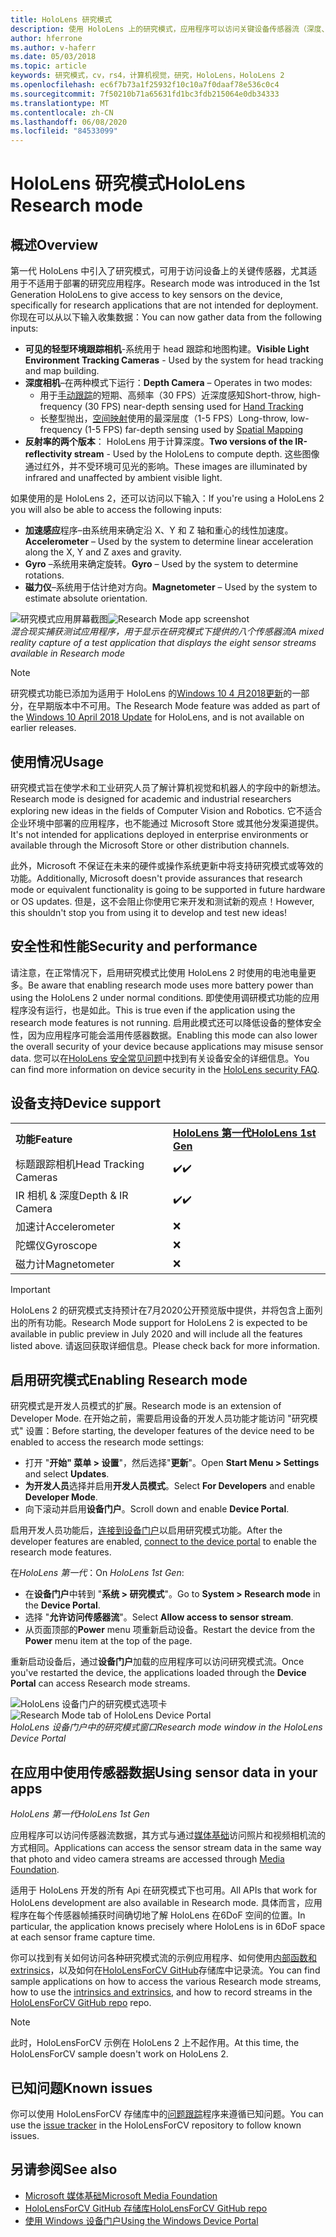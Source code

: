 ```yaml
---
title: HoloLens 研究模式
description: 使用 HoloLens 上的研究模式，应用程序可以访问关键设备传感器流（深度、环境跟踪和反射率）。
author: hferrone
ms.author: v-haferr
ms.date: 05/03/2018
ms.topic: article
keywords: 研究模式，cv，rs4，计算机视觉，研究，HoloLens，HoloLens 2
ms.openlocfilehash: ec6f7b73a1f25932f10c10a7f0daaf78e536c0c4
ms.sourcegitcommit: 7f50210b71a65631fd1bc3fdb215064e0db34333
ms.translationtype: MT
ms.contentlocale: zh-CN
ms.lasthandoff: 06/08/2020
ms.locfileid: "84533099"
---
```

# <a name="hololens-research-mode"></a><span data-ttu-id="3f36d-104">HoloLens 研究模式</span><span class="sxs-lookup"><span data-stu-id="3f36d-104">HoloLens Research mode</span></span>

## <a name="overview"></a><span data-ttu-id="3f36d-105">概述</span><span class="sxs-lookup"><span data-stu-id="3f36d-105">Overview</span></span>

<span data-ttu-id="3f36d-106">第一代 HoloLens 中引入了研究模式，可用于访问设备上的关键传感器，尤其适用于不适用于部署的研究应用程序。</span><span class="sxs-lookup"><span data-stu-id="3f36d-106">Research mode was introduced in the 1st Generation HoloLens to give access to key sensors on the device, specifically for research applications that are not intended for deployment.</span></span> <span data-ttu-id="3f36d-107">你现在可以从以下输入收集数据：</span><span class="sxs-lookup"><span data-stu-id="3f36d-107">You can now gather data from the following inputs:</span></span>

* <span data-ttu-id="3f36d-108">**可见的轻型环境跟踪相机**-系统用于 head 跟踪和地图构建。</span><span class="sxs-lookup"><span data-stu-id="3f36d-108">**Visible Light Environment Tracking Cameras** - Used by the system for head tracking and map building.</span></span>
* <span data-ttu-id="3f36d-109">**深度相机**–在两种模式下运行：</span><span class="sxs-lookup"><span data-stu-id="3f36d-109">**Depth Camera** – Operates in two modes:</span></span>  
    + <span data-ttu-id="3f36d-110">用于[手动跟踪](interaction-fundamentals.md)的短期、高频率（30 FPS）近深度感知</span><span class="sxs-lookup"><span data-stu-id="3f36d-110">Short-throw, high-frequency (30 FPS) near-depth sensing used for [Hand Tracking](interaction-fundamentals.md)</span></span>
    + <span data-ttu-id="3f36d-111">长整型抛出，[空间映射](spatial-mapping.md)使用的最深层度（1-5 FPS）</span><span class="sxs-lookup"><span data-stu-id="3f36d-111">Long-throw, low-frequency (1-5 FPS) far-depth sensing used by [Spatial Mapping](spatial-mapping.md)</span></span>
* <span data-ttu-id="3f36d-112">**反射率的两个版本**： HoloLens 用于计算深度。</span><span class="sxs-lookup"><span data-stu-id="3f36d-112">**Two versions of the IR-reflectivity stream** - Used by the HoloLens to compute depth.</span></span> <span data-ttu-id="3f36d-113">这些图像通过红外，并不受环境可见光的影响。</span><span class="sxs-lookup"><span data-stu-id="3f36d-113">These images are illuminated by infrared and unaffected by ambient visible light.</span></span>

<span data-ttu-id="3f36d-114">如果使用的是 HoloLens 2，还可以访问以下输入：</span><span class="sxs-lookup"><span data-stu-id="3f36d-114">If you're using a HoloLens 2 you will also be able to access the following inputs:</span></span>

* <span data-ttu-id="3f36d-115">**加速感应**程序–由系统用来确定沿 X、Y 和 Z 轴和重心的线性加速度。</span><span class="sxs-lookup"><span data-stu-id="3f36d-115">**Accelerometer** – Used by the system to determine linear acceleration along the X, Y and Z axes and gravity.</span></span>
* <span data-ttu-id="3f36d-116">**Gyro** –系统用来确定旋转。</span><span class="sxs-lookup"><span data-stu-id="3f36d-116">**Gyro** – Used by the system to determine rotations.</span></span>
* <span data-ttu-id="3f36d-117">**磁力仪**–系统用于估计绝对方向。</span><span class="sxs-lookup"><span data-stu-id="3f36d-117">**Magnetometer** – Used by the system to estimate absolute orientation.</span></span>

<span data-ttu-id="3f36d-118">![研究模式应用屏幕截图](images/sensor-stream-viewer.jpg)</span><span class="sxs-lookup"><span data-stu-id="3f36d-118">![Research Mode app screenshot](images/sensor-stream-viewer.jpg)</span></span><br>
<span data-ttu-id="3f36d-119">*混合现实捕获测试应用程序，用于显示在研究模式下提供的八个传感器流*</span><span class="sxs-lookup"><span data-stu-id="3f36d-119">*A mixed reality capture of a test application that displays the eight sensor streams available in Research mode*</span></span>

> [!NOTE]
> <span data-ttu-id="3f36d-120">研究模式功能已添加为适用于 HoloLens 的[Windows 10 4 月2018更新](release-notes-april-2018.md)的一部分，在早期版本中不可用。</span><span class="sxs-lookup"><span data-stu-id="3f36d-120">The Research Mode feature was added as part of the [Windows 10 April 2018 Update](release-notes-april-2018.md) for HoloLens, and is not available on earlier releases.</span></span>

## <a name="usage"></a><span data-ttu-id="3f36d-121">使用情况</span><span class="sxs-lookup"><span data-stu-id="3f36d-121">Usage</span></span>

<span data-ttu-id="3f36d-122">研究模式旨在使学术和工业研究人员了解计算机视觉和机器人的字段中的新想法。</span><span class="sxs-lookup"><span data-stu-id="3f36d-122">Research mode is designed for academic and industrial researchers exploring new ideas in the fields of Computer Vision and Robotics.</span></span>  <span data-ttu-id="3f36d-123">它不适合企业环境中部署的应用程序，也不能通过 Microsoft Store 或其他分发渠道提供。</span><span class="sxs-lookup"><span data-stu-id="3f36d-123">It's not intended for applications deployed in enterprise environments or available through the Microsoft Store or other distribution channels.</span></span>

<span data-ttu-id="3f36d-124">此外，Microsoft 不保证在未来的硬件或操作系统更新中将支持研究模式或等效的功能。</span><span class="sxs-lookup"><span data-stu-id="3f36d-124">Additionally, Microsoft doesn't provide assurances that research mode or equivalent functionality is going to be supported in future hardware or OS updates.</span></span> <span data-ttu-id="3f36d-125">但是，这不会阻止你使用它来开发和测试新的观点！</span><span class="sxs-lookup"><span data-stu-id="3f36d-125">However, this shouldn't stop you from using it to develop and test new ideas!</span></span>

## <a name="security-and-performance"></a><span data-ttu-id="3f36d-126">安全性和性能</span><span class="sxs-lookup"><span data-stu-id="3f36d-126">Security and performance</span></span>

<span data-ttu-id="3f36d-127">请注意，在正常情况下，启用研究模式比使用 HoloLens 2 时使用的电池电量更多。</span><span class="sxs-lookup"><span data-stu-id="3f36d-127">Be aware that enabling research mode uses more battery power than using the HoloLens 2 under normal conditions.</span></span> <span data-ttu-id="3f36d-128">即使使用调研模式功能的应用程序没有运行，也是如此。</span><span class="sxs-lookup"><span data-stu-id="3f36d-128">This is true even if the application using the research mode features is not running.</span></span>  <span data-ttu-id="3f36d-129">启用此模式还可以降低设备的整体安全性，因为应用程序可能会滥用传感器数据。</span><span class="sxs-lookup"><span data-stu-id="3f36d-129">Enabling this mode can also lower the overall security of your device because applications may misuse sensor data.</span></span>  <span data-ttu-id="3f36d-130">您可以在[HoloLens 安全常见问题](https://docs.microsoft.com/hololens/hololens-faq-security)中找到有关设备安全的详细信息。</span><span class="sxs-lookup"><span data-stu-id="3f36d-130">You can find more information on device security in the [HoloLens security FAQ](https://docs.microsoft.com/hololens/hololens-faq-security).</span></span>  


## <a name="device-support"></a><span data-ttu-id="3f36d-131">设备支持</span><span class="sxs-lookup"><span data-stu-id="3f36d-131">Device support</span></span>

<table>
    <colgroup>
    <col width="50%" />
    <col width="50%" />
    <!-- <col width="33%" /> -->
    </colgroup>
    <tr>
        <td><span data-ttu-id="3f36d-132"><strong>功能</strong></span><span class="sxs-lookup"><span data-stu-id="3f36d-132"><strong>Feature</strong></span></span></td>
        <td><span data-ttu-id="3f36d-133"><a href="hololens-hardware-details.md"><strong>HoloLens 第一代</strong></a></span><span class="sxs-lookup"><span data-stu-id="3f36d-133"><a href="hololens-hardware-details.md"><strong>HoloLens 1st Gen</strong></a></span></span></td>
        <!-- <td><a href="hololens2-hardware.md"><strong>HoloLens 2</strong></a></td> -->
    </tr>
     <tr>
        <td><span data-ttu-id="3f36d-134">标题跟踪相机</span><span class="sxs-lookup"><span data-stu-id="3f36d-134">Head Tracking Cameras</span></span></td>
        <td><span data-ttu-id="3f36d-135">✔️</span><span class="sxs-lookup"><span data-stu-id="3f36d-135">✔️</span></span></td>
        <!-- <td>❌</td> -->
    </tr>
    <tr>
        <td><span data-ttu-id="3f36d-136">IR 相机 & 深度</span><span class="sxs-lookup"><span data-stu-id="3f36d-136">Depth & IR Camera</span></span></td>
        <td><span data-ttu-id="3f36d-137">✔️</span><span class="sxs-lookup"><span data-stu-id="3f36d-137">✔️</span></span></td>
        <!-- <td>❌</td> -->
    </tr>
    <tr>
        <td><span data-ttu-id="3f36d-138">加速计</span><span class="sxs-lookup"><span data-stu-id="3f36d-138">Accelerometer</span></span></td>
        <td>❌</td>
        <!-- <td>❌</td> -->
    </tr>
    <tr>
        <td><span data-ttu-id="3f36d-139">陀螺仪</span><span class="sxs-lookup"><span data-stu-id="3f36d-139">Gyroscope</span></span></td>
        <td>❌</td>
        <!-- <td>❌</td> -->
    </tr>
    <tr>
        <td><span data-ttu-id="3f36d-140">磁力计</span><span class="sxs-lookup"><span data-stu-id="3f36d-140">Magnetometer</span></span></td>
        <td>❌</td>
        <!-- <td>❌</td> -->
    </tr>
</table>

> [!IMPORTANT]
> <span data-ttu-id="3f36d-141">HoloLens 2 的研究模式支持预计在7月2020公开预览版中提供，并将包含上面列出的所有功能。</span><span class="sxs-lookup"><span data-stu-id="3f36d-141">Research Mode support for HoloLens 2 is expected to be available in public preview in July 2020 and will include all the features listed above.</span></span> <span data-ttu-id="3f36d-142">请返回获取详细信息。</span><span class="sxs-lookup"><span data-stu-id="3f36d-142">Please check back for more information.</span></span> 

## <a name="enabling-research-mode"></a><span data-ttu-id="3f36d-143">启用研究模式</span><span class="sxs-lookup"><span data-stu-id="3f36d-143">Enabling Research mode</span></span>

<span data-ttu-id="3f36d-144">研究模式是开发人员模式的扩展。</span><span class="sxs-lookup"><span data-stu-id="3f36d-144">Research mode is an extension of Developer Mode.</span></span> <span data-ttu-id="3f36d-145">在开始之前，需要启用设备的开发人员功能才能访问 "研究模式" 设置：</span><span class="sxs-lookup"><span data-stu-id="3f36d-145">Before starting, the developer features of the device need to be enabled to access the research mode settings:</span></span> 

* <span data-ttu-id="3f36d-146">打开 "**开始" 菜单 > 设置**"，然后选择"**更新**"。</span><span class="sxs-lookup"><span data-stu-id="3f36d-146">Open **Start Menu > Settings** and select **Updates**.</span></span>
* <span data-ttu-id="3f36d-147">**为开发人员**选择并启用**开发人员模式**。</span><span class="sxs-lookup"><span data-stu-id="3f36d-147">Select **For Developers** and enable **Developer Mode**.</span></span>
* <span data-ttu-id="3f36d-148">向下滚动并启用**设备门户**。</span><span class="sxs-lookup"><span data-stu-id="3f36d-148">Scroll down and enable **Device Portal**.</span></span>

<span data-ttu-id="3f36d-149">启用开发人员功能后，[连接到设备门户](https://docs.microsoft.com/windows/uwp/debug-test-perf/device-portal-hololens)以启用研究模式功能。</span><span class="sxs-lookup"><span data-stu-id="3f36d-149">After the developer features  are enabled, [connect to the device portal](https://docs.microsoft.com/windows/uwp/debug-test-perf/device-portal-hololens) to enable the research mode features.</span></span>

<span data-ttu-id="3f36d-150">在*HoloLens 第一代*：</span><span class="sxs-lookup"><span data-stu-id="3f36d-150">On *HoloLens 1st Gen*:</span></span>

* <span data-ttu-id="3f36d-151">在**设备门户**中转到 "**系统 > 研究模式**"。</span><span class="sxs-lookup"><span data-stu-id="3f36d-151">Go to **System > Research mode** in the **Device Portal**.</span></span>
* <span data-ttu-id="3f36d-152">选择 "**允许访问传感器流**"。</span><span class="sxs-lookup"><span data-stu-id="3f36d-152">Select **Allow access to sensor stream**.</span></span>
* <span data-ttu-id="3f36d-153">从页面顶部的**Power** menu 项重新启动设备。</span><span class="sxs-lookup"><span data-stu-id="3f36d-153">Restart the device from the **Power** menu item at the top of the page.</span></span>

<span data-ttu-id="3f36d-154">重新启动设备后，通过**设备门户**加载的应用程序可以访问研究模式流。</span><span class="sxs-lookup"><span data-stu-id="3f36d-154">Once you've restarted the device, the applications loaded through the **Device Portal** can access Research mode streams.</span></span>

<span data-ttu-id="3f36d-155">![HoloLens 设备门户的研究模式选项卡](images/ResearchModeDevPortal.png)</span><span class="sxs-lookup"><span data-stu-id="3f36d-155">![Research Mode tab of HoloLens Device Portal](images/ResearchModeDevPortal.png)</span></span><br>
<span data-ttu-id="3f36d-156">*HoloLens 设备门户中的研究模式窗口*</span><span class="sxs-lookup"><span data-stu-id="3f36d-156">*Research mode window in the HoloLens Device Portal*</span></span>

## <a name="using-sensor-data-in-your-apps"></a><span data-ttu-id="3f36d-157">在应用中使用传感器数据</span><span class="sxs-lookup"><span data-stu-id="3f36d-157">Using sensor data in your apps</span></span>

<span data-ttu-id="3f36d-158">*HoloLens 第一代*</span><span class="sxs-lookup"><span data-stu-id="3f36d-158">*HoloLens 1st Gen*</span></span>

<span data-ttu-id="3f36d-159">应用程序可以访问传感器流数据，其方式与通过[媒体基础](https://msdn.microsoft.com/library/windows/desktop/ms694197)访问照片和视频相机流的方式相同。</span><span class="sxs-lookup"><span data-stu-id="3f36d-159">Applications can access the sensor stream data in the same way that photo and video camera streams are accessed through [Media Foundation](https://msdn.microsoft.com/library/windows/desktop/ms694197).</span></span> 

<span data-ttu-id="3f36d-160">适用于 HoloLens 开发的所有 Api 在研究模式下也可用。</span><span class="sxs-lookup"><span data-stu-id="3f36d-160">All APIs that work for HoloLens development are also available in Research mode.</span></span> <span data-ttu-id="3f36d-161">具体而言，应用程序在每个传感器帧捕获时间确切地了解 HoloLens 在6DoF 空间的位置。</span><span class="sxs-lookup"><span data-stu-id="3f36d-161">In particular, the application  knows precisely where HoloLens is in 6DoF space at each sensor frame capture time.</span></span>

<span data-ttu-id="3f36d-162">你可以找到有关如何访问各种研究模式流的示例应用程序、如何使用[内部函数和 extrinsics](https://docs.microsoft.com/windows/mixed-reality/locatable-camera#locating-the-device-camera-in-the-world)，以及如何在[HoloLensForCV GitHub](https://github.com/Microsoft/HoloLensForCV)存储库中记录流。</span><span class="sxs-lookup"><span data-stu-id="3f36d-162">You can find sample applications on how to access the various Research mode streams, how to use the [intrinsics and extrinsics](https://docs.microsoft.com/windows/mixed-reality/locatable-camera#locating-the-device-camera-in-the-world), and how to record streams in the [HoloLensForCV GitHub repo](https://github.com/Microsoft/HoloLensForCV) repo.</span></span>

 > [!NOTE]
 > <span data-ttu-id="3f36d-163">此时，HoloLensForCV 示例在 HoloLens 2 上不起作用。</span><span class="sxs-lookup"><span data-stu-id="3f36d-163">At this time, the HoloLensForCV sample doesn't work on HoloLens 2.</span></span>

## <a name="known-issues"></a><span data-ttu-id="3f36d-164">已知问题</span><span class="sxs-lookup"><span data-stu-id="3f36d-164">Known issues</span></span>

<span data-ttu-id="3f36d-165">你可以使用 HoloLensForCV 存储库中的[问题跟踪](https://github.com/Microsoft/HololensForCV/issues)程序来遵循已知问题。</span><span class="sxs-lookup"><span data-stu-id="3f36d-165">You can use the [issue tracker](https://github.com/Microsoft/HololensForCV/issues) in the HoloLensForCV repository to follow known issues.</span></span>

## <a name="see-also"></a><span data-ttu-id="3f36d-166">另请参阅</span><span class="sxs-lookup"><span data-stu-id="3f36d-166">See also</span></span>

* [<span data-ttu-id="3f36d-167">Microsoft 媒体基础</span><span class="sxs-lookup"><span data-stu-id="3f36d-167">Microsoft Media Foundation</span></span>](https://msdn.microsoft.com/library/windows/desktop/ms694197)
* [<span data-ttu-id="3f36d-168">HoloLensForCV GitHub 存储库</span><span class="sxs-lookup"><span data-stu-id="3f36d-168">HoloLensForCV GitHub repo</span></span>](https://github.com/Microsoft/HoloLensForCV)
* [<span data-ttu-id="3f36d-169">使用 Windows 设备门户</span><span class="sxs-lookup"><span data-stu-id="3f36d-169">Using the Windows Device Portal</span></span>](using-the-windows-device-portal.md)
